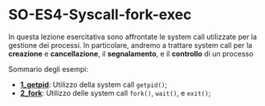 # SO-ES4-Syscall-fork-exec

In questa lezione esercitativa sono affrontate le system call utilizzate per la gestione dei processi. In particolare, andremo a trattare system call per la **creazione** e **cancellazione**, il **segnalamento**, e il **controllo** di un processo

Sommario degli esempi:

- [**1_getpid**](https://github.com/SO-unina/esercitazioni/tree/main/SO-ES4-Syscall-fork-exec/1_getpid): Utilizzo della system call ``getpid()``;
- [**2_fork**](https://github.com/SO-unina/esercitazioni/tree/main/SO-ES4-Syscall-fork-exec/2_fork): Utilizzo delle system call ``fork()``, ``wait()``, e ``exit()``;

